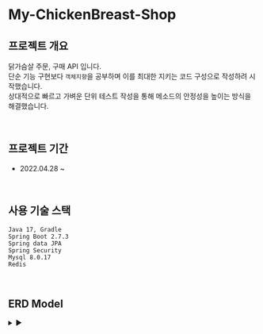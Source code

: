 # My-ChickenBreast-Shop


## 프로젝트 개요
닭가슴살 주문, 구매 API 입니다.  
단순 기능 구현보다 `객체지향`을 공부하며 이를 최대한 지키는 코드 구성으로 작성하려 시작했습니다.  
상대적으로 빠르고 가벼운 단위 테스트 작성을 통해 메소드의 안정성을 높이는 방식을 해결했습니다.

<br>

## 프로젝트 기간
- 2022.04.28 ~ 

<br>

## 사용 기술 스택
```
Java 17, Gradle
Spring Boot 2.7.3
Spring data JPA
Spring Security
Mysql 8.0.17
Redis
```

<br>

## ERD Model
<details>
<summary>▶</summary>
<div markdown="1">

<img src ='https://user-images.githubusercontent.com/89288109/183577933-57e41635-6535-4fdd-a3c1-e5a232d6afe5.png'>


### User
- PK 
  - 컬럼명 : id 유저 아이디
- Index 
  - 컬럼명 : phone 유저 휴대폰 번호 
  
### Product
- PK 
  - 컬럼명 : id 상품 번호 Auto_Increment 사용
- Index 
  - 컬럼명 : name 상품명
  
### Category
- PK 
  - 컬럼명 : id 카테고리 고유 번호 Auto_Increment 사용
  
### Order
- PK 
  - 컬럼명 : id 주문 고유 번호 Auto_Increment 사용
- FK 
  - 컬럼명 : user_id 유저 아이디
  
### Order_Product
- Pk
  - 컬럼명 : id 고유 번호 Auto_Increment 사용
- FK
  - 컬럼명 : order_id 주문 고유 번호
  
  
### CardInfo
- PK 
  - 컬럼명 : id 카드정보 고유 번호 Auto_Increment 사용
- FK 
  - 컬럼명 : order_id 주문 고유 번호
  - 컬럼명 : payment_id 결제 고유 번호

</div>
</details>
